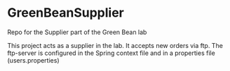GreenBeanSupplier
=================

Repo for the Supplier part of the Green Bean lab

This project acts as a supplier in the lab. It accepts new orders via ftp. The ftp-server is configured in the Spring context file and in a properties file (users.properties)